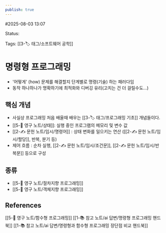 ```yaml
---
publish: true
---
```

#2025-08-03 13:07

Status: 

Tags: [[3-🏷️ 태그/소프트웨어 공학]]

# 명령형 프로그래밍
- '어떻게' (how) 문제를 해결할지 단계별로 명령(기술) 하는 패러다임
- 동작 하나하나가 명확하기에 최적화와 디버깅 유리(고치는 건 더 걸릴수도...)

## 핵심 개념
- 사실상 프로그래밍 처음 배울때 배우는 [[3-🏷️ 태그/프로그래밍 기초]] 개념들이다.
- [[5-💎 영구 노트/상태]]: 실행 중인 프로그램의 메모리 및 변수 값
- [[2-✍️ 문헌 노트/임시/명령어]] : 상태 변화를 일으키는 연산 ([[2-✍️ 문헌 노트/임시/할당]], 반복, 분기 등)
- 제어 흐름 : 순차 실행, [[2-✍️ 문헌 노트/임시/조건문]], [[2-✍️ 문헌 노트/임시/반복문]] 등으로 구성
## 종류
- [[5-💎 영구 노트/절차지향 프로그래밍]]
- [[5-💎 영구 노트/객체지향 프로그래밍]]

## References
 [[5-💎 영구 노트/함수형 프로그래밍]]
 [[1-📚 참고 노트/ai 답변/명령형 프로그래밍 핸드북]]
 [[1-📚 참고 노트/ai 답변/명령형과 함수형 프로그래밍 장단점 비교 핸드북]]